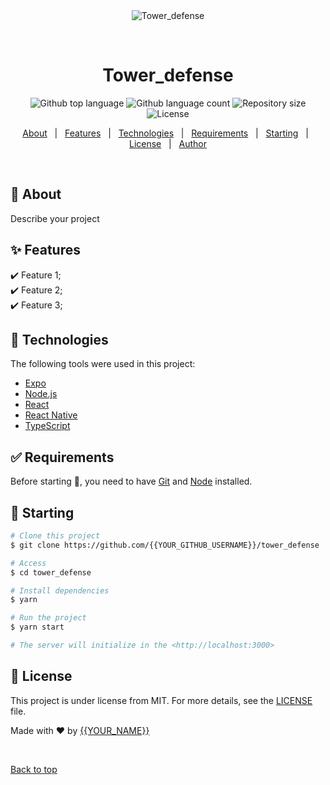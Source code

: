 <div align="center" id="top"> 
  <img src="./.github/app.gif" alt="Tower_defense" />

&#xa0;

  <!-- <a href="https://tower_defense.netlify.app">Demo</a> -->
</div>

<h1 align="center">Tower_defense</h1>

<p align="center">
  <img alt="Github top language" src="https://img.shields.io/github/languages/top/{{YOUR_GITHUB_USERNAME}}/tower_defense?color=56BEB8">

  <img alt="Github language count" src="https://img.shields.io/github/languages/count/{{YOUR_GITHUB_USERNAME}}/tower_defense?color=56BEB8">

  <img alt="Repository size" src="https://img.shields.io/github/repo-size/{{YOUR_GITHUB_USERNAME}}/tower_defense?color=56BEB8">

  <img alt="License" src="https://img.shields.io/github/license/{{YOUR_GITHUB_USERNAME}}/tower_defense?color=56BEB8">

  <!-- <img alt="Github issues" src="https://img.shields.io/github/issues/{{YOUR_GITHUB_USERNAME}}/tower_defense?color=56BEB8" /> -->

  <!-- <img alt="Github forks" src="https://img.shields.io/github/forks/{{YOUR_GITHUB_USERNAME}}/tower_defense?color=56BEB8" /> -->

  <!-- <img alt="Github stars" src="https://img.shields.io/github/stars/{{YOUR_GITHUB_USERNAME}}/tower_defense?color=56BEB8" /> -->
</p>

<!-- Status -->

<!-- <h4 align="center">
	🚧  Tower_defense 🚀 Under construction...  🚧
</h4>

<hr> -->

<p align="center">
  <a href="#dart-about">About</a> &#xa0; | &#xa0; 
  <a href="#sparkles-features">Features</a> &#xa0; | &#xa0;
  <a href="#rocket-technologies">Technologies</a> &#xa0; | &#xa0;
  <a href="#white_check_mark-requirements">Requirements</a> &#xa0; | &#xa0;
  <a href="#checkered_flag-starting">Starting</a> &#xa0; | &#xa0;
  <a href="#memo-license">License</a> &#xa0; | &#xa0;
  <a href="https://github.com/{{YOUR_GITHUB_USERNAME}}" target="_blank">Author</a>
</p>

<br>

## :dart: About

Describe your project

## :sparkles: Features

:heavy_check_mark: Feature 1;\
:heavy_check_mark: Feature 2;\
:heavy_check_mark: Feature 3;

## :rocket: Technologies

The following tools were used in this project:

- [Expo](https://expo.io/)
- [Node.js](https://nodejs.org/en/)
- [React](https://pt-br.reactjs.org/)
- [React Native](https://reactnative.dev/)
- [TypeScript](https://www.typescriptlang.org/)

## :white_check_mark: Requirements

Before starting :checkered_flag:, you need to have [Git](https://git-scm.com) and [Node](https://nodejs.org/en/) installed.

## :checkered_flag: Starting

```bash
# Clone this project
$ git clone https://github.com/{{YOUR_GITHUB_USERNAME}}/tower_defense

# Access
$ cd tower_defense

# Install dependencies
$ yarn

# Run the project
$ yarn start

# The server will initialize in the <http://localhost:3000>
```

## :memo: License

This project is under license from MIT. For more details, see the [LICENSE](LICENSE.md) file.

Made with :heart: by <a href="https://github.com/{{YOUR_GITHUB_USERNAME}}" target="_blank">{{YOUR_NAME}}</a>

&#xa0;

<a href="#top">Back to top</a>
